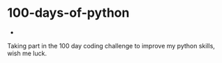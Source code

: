 # 100-days-of-python
-
Taking part in the 100 day coding challenge to improve my python skills, wish me luck.
